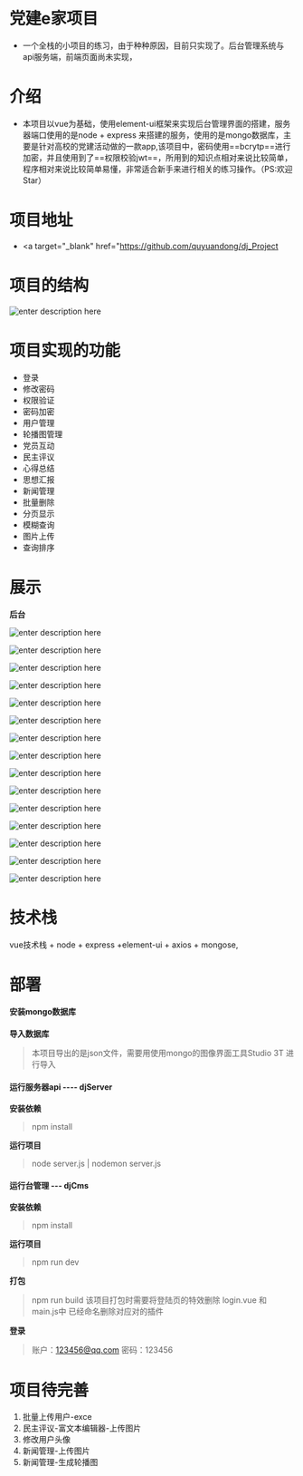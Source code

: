 # 党建e家项目
* 一个全栈的小项目的练习，由于种种原因，目前只实现了。后台管理系统与api服务端，前端页面尚未实现，


# 介绍
* 本项目以vue为基础，使用element-ui框架来实现后台管理界面的搭建，服务器端口使用的是node + express 来搭建的服务，使用的是mongo数据库，主要是针对高校的党建活动做的一款app,该项目中，密码使用==bcrytp==进行加密，并且使用到了==权限校验jwt==，所用到的知识点相对来说比较简单，程序相对来说比较简单易懂，非常适合新手来进行相关的练习操作。（PS:欢迎Star）
# 项目地址

* <a target="_blank" href="https://github.com/quyuandong/dj_Project</a>

# 项目的结构
![enter description here](https://gitee.com/qyd_9/nodebook_image/raw/master/小书匠/2019912dj_01.png)

# 项目实现的功能

 - 登录
- 修改密码
- 权限验证
- 密码加密
- 用户管理
- 轮播图管理
- 党员互动
- 民主评议
- 心得总结
- 思想汇报
- 新闻管理
- 批量删除
- 分页显示
- 模糊查询
- 图片上传
- 查询排序

# 展示

**后台**

![enter description here](https://gitee.com/qyd_9/nodebook_image/raw/master/小书匠/2019912jd_01.png)

![enter description here](https://gitee.com/qyd_9/nodebook_image/raw/master/小书匠/2019912jd_02.png)

![enter description here](https://gitee.com/qyd_9/nodebook_image/raw/master/小书匠/2019912jd_03.png)

![enter description here](https://gitee.com/qyd_9/nodebook_image/raw/master/小书匠/2019912jd_04.png)

![enter description here](https://gitee.com/qyd_9/nodebook_image/raw/master/小书匠/2019912jd_05.png)

![enter description here](https://gitee.com/qyd_9/nodebook_image/raw/master/小书匠/2019912jd_06.png)

![enter description here](https://gitee.com/qyd_9/nodebook_image/raw/master/小书匠/2019912jd_7.png)

![enter description here](https://gitee.com/qyd_9/nodebook_image/raw/master/小书匠/2019912jd_08.png)

![enter description here](https://gitee.com/qyd_9/nodebook_image/raw/master/小书匠/2019912jd_09.png)

![enter description here](https://gitee.com/qyd_9/nodebook_image/raw/master/小书匠/2019912jd_10.png)

![enter description here](https://gitee.com/qyd_9/nodebook_image/raw/master/小书匠/2019912jd_11.png)

![enter description here](https://gitee.com/qyd_9/nodebook_image/raw/master/小书匠/2019912jd_12.png)

![enter description here](https://gitee.com/qyd_9/nodebook_image/raw/master/小书匠/2019912jd_13.png)


![enter description here](https://gitee.com/qyd_9/nodebook_image/raw/master/小书匠/2019912jd_14.png)

![enter description here](https://gitee.com/qyd_9/nodebook_image/raw/master/小书匠/2019912jd_15.png)
# 技术栈
vue技术栈 + node + express +element-ui + axios + mongose,



# 部署
#### 安装mongo数据库

**导入数据库**
> 本项目导出的是json文件，需要用使用mongo的图像界面工具Studio 3T 进行导入


#### 运行服务器api ---- djServer

**安装依赖**
> npm install

**运行项目**

>node server.js  | nodemon server.js


#### 运行台管理 --- djCms
**安装依赖**
> npm install

**运行项目**

>npm  run dev

**打包**
>npm run build
>该项目打包时需要将登陆页的特效删除
>login.vue  和 main.js中  已经命名删除对应对的插件

**登录**
>账户：123456@qq.com
>密码：123456


# 项目待完善
1. 批量上传用户-exce
2. 民主评议-富文本编辑器-上传图片
3. 修改用户头像
4. 新闻管理-上传图片
5. 新闻管理-生成轮播图


